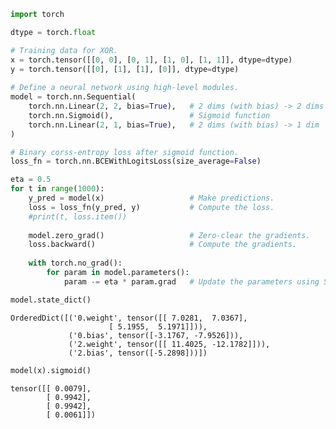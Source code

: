 

```python
import torch

dtype = torch.float

# Training data for XOR.
x = torch.tensor([[0, 0], [0, 1], [1, 0], [1, 1]], dtype=dtype)
y = torch.tensor([[0], [1], [1], [0]], dtype=dtype)
                                        
# Define a neural network using high-level modules.
model = torch.nn.Sequential(
    torch.nn.Linear(2, 2, bias=True),   # 2 dims (with bias) -> 2 dims
    torch.nn.Sigmoid(),                 # Sigmoid function
    torch.nn.Linear(2, 1, bias=True),   # 2 dims (with bias) -> 1 dim
)

# Binary corss-entropy loss after sigmoid function.
loss_fn = torch.nn.BCEWithLogitsLoss(size_average=False)

eta = 0.5
for t in range(1000):
    y_pred = model(x)                   # Make predictions.
    loss = loss_fn(y_pred, y)           # Compute the loss.
    #print(t, loss.item())
    
    model.zero_grad()                   # Zero-clear the gradients.
    loss.backward()                     # Compute the gradients.
        
    with torch.no_grad():
        for param in model.parameters():
            param -= eta * param.grad   # Update the parameters using SGD.
```


```python
model.state_dict()
```




    OrderedDict([('0.weight', tensor([[ 7.0281,  7.0367],
                          [ 5.1955,  5.1971]])),
                 ('0.bias', tensor([-3.1767, -7.9526])),
                 ('2.weight', tensor([[ 11.4025, -12.1782]])),
                 ('2.bias', tensor([-5.2898]))])




```python
model(x).sigmoid()
```




    tensor([[ 0.0079],
            [ 0.9942],
            [ 0.9942],
            [ 0.0061]])


